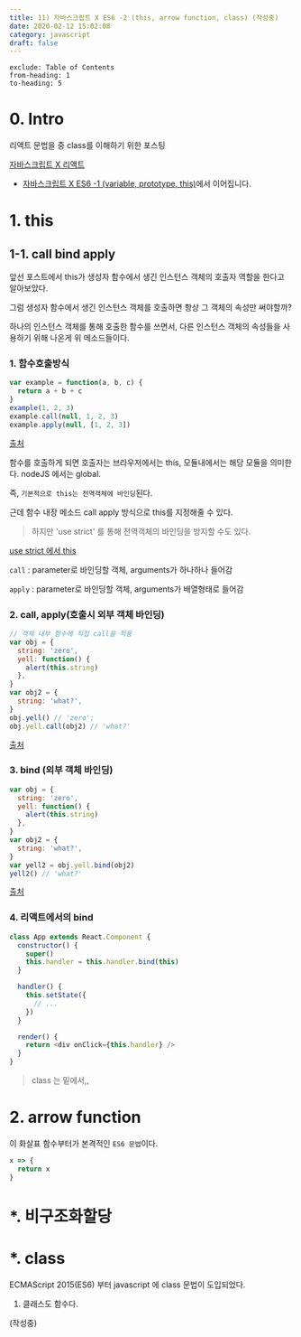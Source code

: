 ```yaml
---
title: 11) 자바스크립트 X ES6 -2 (this, arrow function, class) (작성중)
date: 2020-02-12 15:02:08
category: javascript
draft: false
---
```


```toc
exclude: Table of Contents
from-heading: 1
to-heading: 5
```

# 0. Intro

리액트 문법을 중 class를 이해하기 위한 포스팅

[자바스크립트 X 리액트](https://taeny.dev/javascript/9%EC%9E%90%EB%B0%94%EC%8A%A4%ED%81%AC%EB%A6%BD%ED%8A%B8x%EB%A6%AC%EC%95%A1%ED%8A%B8/)

- [자바스크립트 X ES6 -1 (variable, prototype, this)](https://taeny.dev/javascript/10%EC%9E%90%EB%B0%94%EC%8A%A4%ED%81%AC%EB%A6%BD%ED%8A%B8xes6/)에서 이어집니다.

# 1. this

## 1-1. call bind apply

앞선 포스트에서 this가 생성자 함수에서 생긴 인스턴스 객체의 호출자 역할을 한다고 알아보았다.

그럼 생성자 함수에서 생긴 인스턴스 객체를 호출하면 항상 그 객체의 속성만 써야할까?

하나의 인스턴스 객체를 통해 호출한 함수를 쓰면서, 다른 인스턴스 객체의 속성들을 사용하기 위해 나온게 위 메소드들이다.

### 1. 함수호출방식

```javascript
var example = function(a, b, c) {
  return a + b + c
}
example(1, 2, 3)
example.call(null, 1, 2, 3)
example.apply(null, [1, 2, 3])
```

[출처](https://www.zerocho.com/category/JavaScript/post/57433645a48729787807c3fd)

함수를 호출하게 되면 호출자는 브라우저에서는 this, 모듈내에서는 해당 모듈을 의미한다. nodeJS 에서는 global.

즉, `기본적으로 this는 전역객체에 바인딩`된다.

근데 함수 내장 메소드 call apply 방식으로 this를 지정해줄 수 있다.

> 하지만 'use strict' 를 통해 전역객체의 바인딩을 방지할 수도 있다.

[use strict 에서 this](https://taeny.dev/javascript/10%EC%9E%90%EB%B0%94%EC%8A%A4%ED%81%AC%EB%A6%BD%ED%8A%B8xes61/#3-2-use-strict-%EC%97%90%EC%84%9C-this)

`call` : parameter로 바인딩할 객체, arguments가 하나하나 들어감

`apply` : parameter로 바인딩할 객체, arguments가 배열형태로 들어감

### 2. call, apply(호출시 외부 객체 바인딩)

```javascript
// 객체 내부 함수에 직접 call을 적용
var obj = {
  string: 'zero',
  yell: function() {
    alert(this.string)
  },
}
var obj2 = {
  string: 'what?',
}
obj.yell() // 'zero';
obj.yell.call(obj2) // 'what?'
```

[출처](https://www.zerocho.com/category/JavaScript/post/57433645a48729787807c3fd)

### 3. bind (외부 객체 바인딩)

```javascript
var obj = {
  string: 'zero',
  yell: function() {
    alert(this.string)
  },
}
var obj2 = {
  string: 'what?',
}
var yell2 = obj.yell.bind(obj2)
yell2() // 'what?'
```

[출처](https://www.zerocho.com/category/JavaScript/post/57433645a48729787807c3fd)

### 4. 리액트에서의 bind

```javascript
class App extends React.Component {
  constructor() {
    super()
    this.handler = this.handler.bind(this)
  }

  handler() {
    this.setState({
      // ...
    })
  }

  render() {
    return <div onClick={this.handler} />
  }
}
```

> class 는 밑에서,,

# 2. arrow function

이 화살표 함수부터가 본격적인 `ES6 문법`이다.

```js
x => {
  return x
}
```

# \*. 비구조화할당

# \*. class

ECMAScript 2015(ES6) 부터 javascript 에 class 문법이 도입되었다.

1. 클래스도 함수다.

(작성중)
